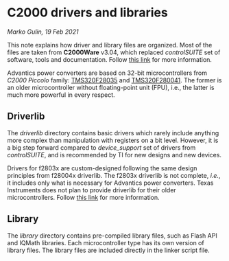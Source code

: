 # C2000 drivers and libraries

*Marko Gulin, 19 Feb 2021*

This note explains how driver and library files are organized. Most of the files are taken from **C2000Ware** v3.04, which replaced *controlSUITE* set of software, tools and documentation. Follow [this link](https://www.ti.com/tool/C2000WARE "Visit web site") for more information.

Advantics power converters are based on 32-bit microcontrollers from *C2000 Piccolo* family: [TMS320F28035](https://www.ti.com/product/TMS320F28035 "Visit web site") and [TMS320F280041](https://www.ti.com/product/TMS320F280041 "Visit web site"). The former is an older microcontroller without floating-point unit (FPU), i.e., the latter is much more powerful in every respect.

## Driverlib

The *driverlib* directory contains basic drivers which rarely include anything more complex than manipulation with registers on a bit level. However, it is a big step forward compared to *device_support* set of drivers from *controlSUITE*, and is recommended by TI for new designs and new devices.

Drivers for f2803x are custom-designed following the same design principles from f28004x driverlib. The f2803x driverlib is not complete, *i.e.*, it includes only what is necessary for Advantics power converters. Texas Instruments does not plan to provide driverlib for their older microcontrollers. Follow [this link](https://e2e.ti.com/support/microcontrollers/c2000/f/171/t/978800 "Visit web site") for more information.

## Library

The *library* directory contains pre-compiled library files, such as Flash API and IQMath libraries. Each microcontroller type has its own version of library files. The library files are included directly in the linker script file.